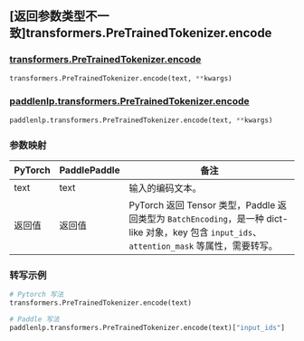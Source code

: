 ## [返回参数类型不一致]transformers.PreTrainedTokenizer.encode

### [transformers.PreTrainedTokenizer.encode](https://hf-mirror.com/docs/transformers/v4.42.0/en/main_classes/tokenizer#transformers.PreTrainedTokenizer.encode)

```python
transformers.PreTrainedTokenizer.encode(text, **kwargs)
```

### [paddlenlp.transformers.PreTrainedTokenizer.encode](https://github.com/PaddlePaddle/PaddleNLP/blob/88d4b19bc6865fb28c11d2ce83d07c3b4b8dc423/paddlenlp/transformers/tokenizer_utils_base.py#L2369)

```python
paddlenlp.transformers.PreTrainedTokenizer.encode(text, **kwargs)
```

### 参数映射

| PyTorch       | PaddlePaddle | 备注                                                   |
| ------------- | ------------ | ------------------------------------------------------ |
| text          | text         | 输入的编码文本。  |
| 返回值         | 返回值        | PyTorch 返回 Tensor 类型，Paddle 返回类型为 `BatchEncoding`，是一种 dict-like 对象，key 包含 `input_ids`、`attention_mask` 等属性，需要转写。 |

### 转写示例

```python
# Pytorch 写法
transformers.PreTrainedTokenizer.encode(text)

# Paddle 写法
paddlenlp.transformers.PreTrainedTokenizer.encode(text)["input_ids"]
```
